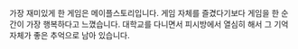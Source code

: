 가장 재미있게 한 게임은 메이플스토리입니다. 게임 자체를 즐겼다기보다 게임을 한 순간이 가장 행복하다고 느꼈습니다.
대학교를 다니면서 피시방에서 열심히 해서 그 기억 자체가 좋은 추억으로 남아 있습니다.